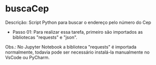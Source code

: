 # buscaCep
Descrição: Script Python para buscar o endereço pelo número do Cep

- Passo 01: Para realizar essa tarefa, primeiro são importados as bibliotecas "requests" e "json".

Obs.: No Jupyter Notebook a biblioteca "requests" é importada normalmente, todavia pode ser necessário instalá-la manualmente no VsCode ou PyCharm.
